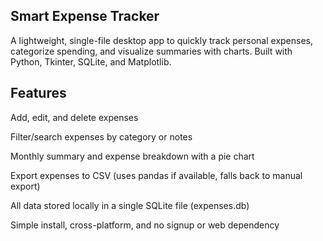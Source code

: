 
## Smart Expense Tracker
A lightweight, single-file desktop app to quickly track personal expenses, categorize spending, and visualize summaries with charts. Built with Python, Tkinter, SQLite, and Matplotlib.

## Features
Add, edit, and delete expenses

Filter/search expenses by category or notes

Monthly summary and expense breakdown with a pie chart

Export expenses to CSV (uses pandas if available, falls back to manual export)

All data stored locally in a single SQLite file (expenses.db)

Simple install, cross-platform, and no signup or web dependency


